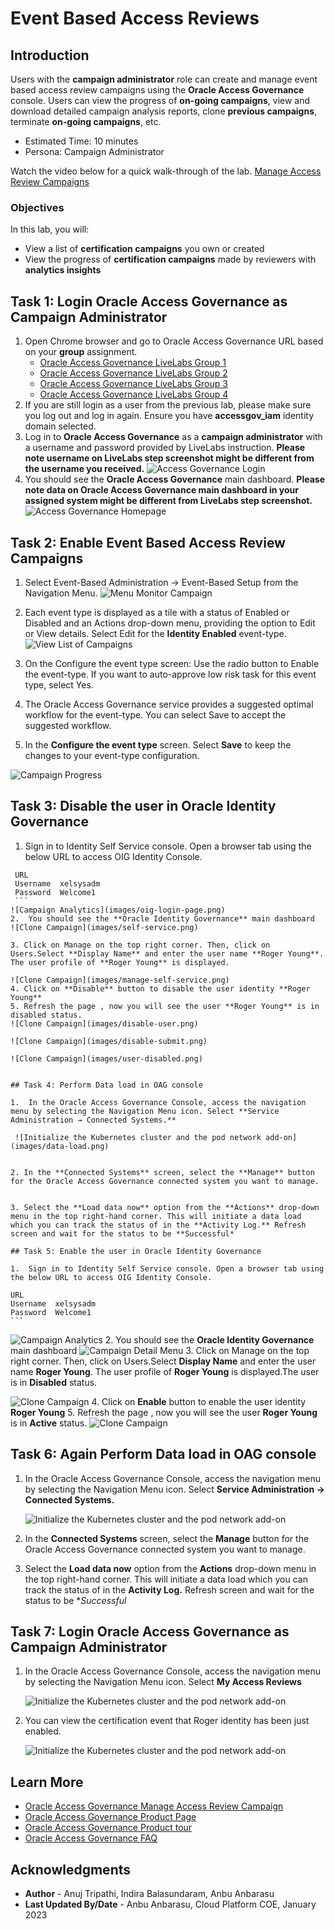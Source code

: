 # Event Based Access Reviews

## Introduction

Users with the **campaign administrator** role can create and manage event based access review campaigns using the **Oracle Access Governance** console. Users can view the progress of **on-going campaigns**, view and download detailed campaign analysis reports, clone **previous campaigns**, terminate **on-going campaigns**, etc. 

* Estimated Time: 10 minutes
* Persona: Campaign Administrator

Watch the video below for a quick walk-through of the lab.
[Manage Access Review Campaigns](videohub:1_mmcocyjw)

### Objectives

In this lab, you will:
* View a list of **certification campaigns** you own or created
* View the progress of **certification campaigns** made by reviewers with **analytics insights**

## Task 1: Login Oracle Access Governance as Campaign Administrator

1. Open Chrome browser and go to Oracle Access Governance URL based on your **group** assignment. 
    - [Oracle Access Governance LiveLabs Group 1](https://accessgov-ocw-01-yzukikevdw6w.access-governance.us-ashburn-1.oci.oraclecloud.com/ui/)
    - [Oracle Access Governance LiveLabs Group 2](https://accessgov-ocw-002-yzukikevdw6w.access-governance.us-ashburn-1.oci.oraclecloud.com/ui/)
    - [Oracle Access Governance LiveLabs Group 3](https://accessgov-ocw-03-yzukikevdw6w.access-governance.us-ashburn-1.oci.oraclecloud.com/ui/)
    - [Oracle Access Governance LiveLabs Group 4](https://accessgov-ocw04-yzukikevdw6w.access-governance.us-ashburn-1.oci.oraclecloud.com/ui/)
2. If you are still login as a user from the previous lab, please make sure you log out and log in again. Ensure you have **accessgov_iam** identity domain selected.
3. Log in to **Oracle Access Governance** as a **campaign administrator** with a username and password provided by LiveLabs instruction. **Please note username on LiveLabs step screenshot might be different from the username you received.**
	![Access Governance Login](images/ag-logon.png)
4. You should see the **Oracle Access Governance** main dashboard. **Please note data on Oracle Access Governance main dashboard in your assigned system might be different from LiveLabs step screenshot.**
  ![Access Governance Homepage](images/event-based-setup.png)

## Task 2: Enable Event Based Access Review Campaigns

1. Select Event-Based Administration → Event-Based Setup from the Navigation Menu.
  ![Menu Monitor Campaign](images/event-based-setup.png)
2. Each event type is displayed as a tile with a status of Enabled or Disabled and an Actions drop-down menu, providing the option to Edit or View details. Select Edit for the **Identity Enabled** event-type. 
  ![View List of Campaigns](images/edit-identity-enabled.png)
3. On the Configure the event type screen:
  Use the radio button to Enable the event-type.
  If you want to auto-approve low risk task for this event type, select Yes.
  
4. The Oracle Access Governance service provides a suggested optimal workflow for the event-type. You can select Save to accept the suggested workflow.

5. In the **Configure the event type** screen. Select **Save** to keep the changes to your event-type configuration.
 
 ![Campaign Progress](images/enable-complete.png)

## Task 3: Disable the user in Oracle Identity Governance

1.  Sign in to Identity Self Service console. Open a browser tab using the below URL to access OIG Identity Console.

   ```
    URL       
    Username  xelsysadm
    Password  Welcome1
    ```
  ![Campaign Analytics](images/oig-login-page.png)
2.  You should see the **Oracle Identity Governance** main dashboard
  ![Clone Campaign](images/self-service.png)

3. Click on Manage on the top right corner. Then, click on Users.Select **Display Name** and enter the user name **Roger Young**. The user profile of **Roger Young** is displayed.

  ![Clone Campaign](images/manage-self-service.png)
4. Click on **Disable** button to disable the user identity **Roger Young** 
5. Refresh the page , now you will see the user **Roger Young** is in disabled status.
![Clone Campaign](images/disable-user.png)

![Clone Campaign](images/disable-submit.png)

![Clone Campaign](images/user-disabled.png)


## Task 4: Perform Data load in OAG console

1.  In the Oracle Access Governance Console, access the navigation menu by selecting the Navigation Menu icon. Select **Service Administration → Connected Systems.**

    ![Initialize the Kubernetes cluster and the pod network add-on](images/data-load.png) 
    
    
2. In the **Connected Systems** screen, select the **Manage** button for the Oracle Access Governance connected system you want to manage.


3. Select the **Load data now** option from the **Actions** drop-down menu in the top right-hand corner. This will initiate a data load which you can track the status of in the **Activity Log.** Refresh screen and wait for the status to be **Successful*

## Task 5: Enable the user in Oracle Identity Governance

1.  Sign in to Identity Self Service console. Open a browser tab using the below URL to access OIG Identity Console.

   ```
    URL       
    Username  xelsysadm
    Password  Welcome1
    ```
  ![Campaign Analytics](images/oig-login-page.png)
2.  You should see the **Oracle Identity Governance** main dashboard
  ![Campaign Detail Menu](images/campaign-detail-menu.png)
3. Click on Manage on the top right corner. Then, click on Users.Select **Display Name** and enter the user name **Roger Young**. The user profile of **Roger Young** is displayed.The user is in **Disabled** status. 

  ![Clone Campaign](images/enable-user.png)
4. Click on **Enable** button to enable the user identity **Roger Young** 
5. Refresh the page , now you will see the user **Roger Young** is in **Active** status.
![Clone Campaign](images/enabled.png)

## Task 6: Again Perform Data load in OAG console

1.  In the Oracle Access Governance Console, access the navigation menu by selecting the Navigation Menu icon. Select **Service Administration → Connected Systems.**

    ![Initialize the Kubernetes cluster and the pod network add-on](images/data-load.png) 
    
    
2. In the **Connected Systems** screen, select the **Manage** button for the Oracle Access Governance connected system you want to manage. 

3. Select the **Load data now** option from the **Actions** drop-down menu in the top right-hand corner. This will initiate a data load which you can track the status of in the **Activity Log.** Refresh screen and wait for the status to be **Successful*

## Task 7: Login Oracle Access Governance as Campaign Administrator 

1.  In the Oracle Access Governance Console, access the navigation menu by selecting the Navigation Menu icon. Select **My Access Reviews**

    ![Initialize the Kubernetes cluster and the pod network add-on](images/my-access-review.png) 
    
    
2. You can view the certification event that Roger identity has been just enabled.

    ![Initialize the Kubernetes cluster and the pod network add-on](images/accpet-review.png) 



## Learn More

* [Oracle Access Governance Manage Access Review Campaign](https://docs.oracle.com/en/cloud/paas/access-governance/kfdck/index.html)
* [Oracle Access Governance Product Page](https://www.oracle.com/security/cloud-security/access-governance/)
* [Oracle Access Governance Product tour](https://www.oracle.com/webfolder/s/quicktours/paas/pt-sec-access-governance/index.html)
* [Oracle Access Governance FAQ](https://www.oracle.com/security/cloud-security/access-governance/faq/)

## Acknowledgments
* **Author** - Anuj Tripathi, Indira Balasundaram, Anbu Anbarasu 
* **Last Updated By/Date** - Anbu Anbarasu, Cloud Platform COE, January 2023
